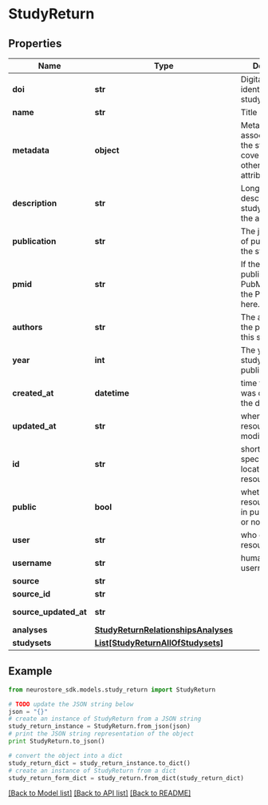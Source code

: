 # StudyReturn


## Properties
Name | Type | Description | Notes
------------ | ------------- | ------------- | -------------
**doi** | **str** | Digital object identifier of the study. | [optional] 
**name** | **str** | Title of the study. | [optional] 
**metadata** | **object** | Metadata associated with the study not covered by the other study attributes. | [optional] 
**description** | **str** | Long form description of the study, typically the abstract. | [optional] 
**publication** | **str** | The journal/place of publication for the study. | [optional] 
**pmid** | **str** | If the study was published on PubMed, place the PubMed ID here. | [optional] 
**authors** | **str** | The authors on the publication of this study. | [optional] 
**year** | **int** | The year this study was published. | [optional] 
**created_at** | **datetime** | time the resource was created on the database | [optional] [readonly] 
**updated_at** | **str** | when was the resource last modified/updated. | [optional] [readonly] 
**id** | **str** | short UUID specifying the location of this resource | [optional] 
**public** | **bool** | whether the resource is listed in public searches or not | [optional] [default to True]
**user** | **str** | who owns the resource | [optional] [readonly] 
**username** | **str** | human readable username | [optional] 
**source** | **str** |  | [optional] 
**source_id** | **str** |  | [optional] 
**source_updated_at** | **str** |  | [optional] [readonly] 
**analyses** | [**StudyReturnRelationshipsAnalyses**](StudyReturnRelationshipsAnalyses.md) |  | [optional] 
**studysets** | [**List[StudyReturnAllOfStudysets]**](StudyReturnAllOfStudysets.md) |  | [optional] 

## Example

```python
from neurostore_sdk.models.study_return import StudyReturn

# TODO update the JSON string below
json = "{}"
# create an instance of StudyReturn from a JSON string
study_return_instance = StudyReturn.from_json(json)
# print the JSON string representation of the object
print StudyReturn.to_json()

# convert the object into a dict
study_return_dict = study_return_instance.to_dict()
# create an instance of StudyReturn from a dict
study_return_form_dict = study_return.from_dict(study_return_dict)
```
[[Back to Model list]](../README.md#documentation-for-models) [[Back to API list]](../README.md#documentation-for-api-endpoints) [[Back to README]](../README.md)


